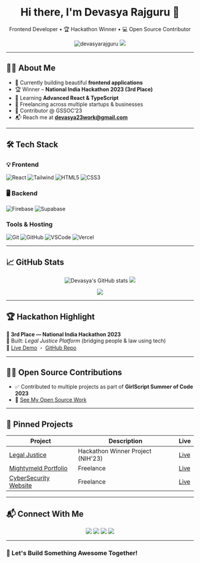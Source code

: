 <h1 align="center">Hi there, I'm Devasya Rajguru 👋</h1>

<p align="center">
  Frontend Developer • 🏆 Hackathon Winner • 💻 Open Source Contributor
</p>

<p align="center">
  <img src="https://komarev.com/ghpvc/?username=devasyarajguru&label=Profile%20views&color=0e75b6&style=flat" alt="devasyarajguru" />
  <a href="https://twitter.com/rajgurudevasya" target="_blank">
    <img src="https://img.shields.io/twitter/follow/rajgurudevasya?logo=twitter&style=flat" />
  </a>
</p>

---

## 🧑‍💻 About Me

- 🔭 Currently building beautiful **frontend applications**
- 🏆 Winner – **National India Hackathon 2023 (3rd Place)**
- 🌱 Learning **Advanced React & TypeScript**
- 💼 Freelancing across multiple startups & businesses
- 🤝 Contributor @ GSSOC’23
- 📬 Reach me at **devasya23work@gmail.com**

---

## 🛠️ Tech Stack

### 💡 Frontend
![React](https://img.shields.io/badge/-React-61DAFB?style=for-the-badge&logo=react&logoColor=000)
![Tailwind](https://img.shields.io/badge/-TailwindCSS-38B2AC?style=for-the-badge&logo=tailwind-css)
![HTML5](https://img.shields.io/badge/-HTML5-E34F26?style=for-the-badge&logo=html5)
![CSS3](https://img.shields.io/badge/-CSS3-1572B6?style=for-the-badge&logo=css3)

### 🖥️ Backend 
![Firebase](https://img.shields.io/badge/-Firebase-FFCA28?style=for-the-badge&logo=firebase&logoColor=black)
![Supabase](https://img.shields.io/badge/-Supabase-3ECF8E?style=for-the-badge&logo=supabase&logoColor=white)


### Tools & Hosting
![Git](https://img.shields.io/badge/-Git-F05032?style=for-the-badge&logo=git)
![GitHub](https://img.shields.io/badge/-GitHub-181717?style=for-the-badge&logo=github)
![VSCode](https://img.shields.io/badge/-VSCode-007ACC?style=for-the-badge&logo=visual-studio-code)
![Vercel](https://img.shields.io/badge/-Vercel-000000?style=for-the-badge&logo=vercel)


---

## 📈 GitHub Stats

<p align="center">
  <img src="https://github-readme-stats.vercel.app/api?username=devasyarajguru&show_icons=true&theme=default" alt="Devasya's GitHub stats" />
  <img src="https://github-readme-stats.vercel.app/api/top-langs/?username=devasyarajguru&layout=compact" />
</p>

<p align="center">
  <img src="https://github-readme-streak-stats.herokuapp.com/?user=devasyarajguru" />
</p>

---

## 🏆 Hackathon Highlight

**🥉 3rd Place — National India Hackathon 2023**  
📌 Built: *Legal Justice Platform* (bridging people & law using tech)  
🔗 [Live Demo](https://legal-justice-project.vercel.app) ・ [GitHub Repo](https://github.com/devasyarajguru/Legal-Justice-NIH-Hackathon-)

---

## 👨‍💻 Open Source Contributions

- ✅ Contributed to multiple projects as part of **GirlScript Summer of Code 2023**
- 🔗 [See My Open Source Work](https://docs.google.com/document/d/1X6efkVlo_rCuLDI_EQOOUmMaz0e36RqjQQNiK3h9j1Q/edit?usp=sharing)

---

## 🚀 Pinned Projects

| Project | Description | Live | 
|--------|-------------|------|
| [Legal Justice ](https://github.com/devasyarajguru/Legal-Justice-NIH-Hackathon-) | Hackathon Winner Project (NIH'23) | [Live](https://legal-justice-project.vercel.app) |
| [Mightymeld Portfolio ](https://github.com/devasyarajguru/MightyMeld-Portfolio.git) | Freelance | [Live](https://mightymeld-portfolio.vercel.app/) 
| [CyberSecurity Website ](https://github.com/devasyarajguru/Duradars-website.git) | Freelance | [Live](https://duradars.vercel.app/) 

---

## 📬 Connect With Me

<p align="center">
  <a href="https://github.com/devasyarajguru"><img src="https://img.shields.io/badge/-GitHub-181717?style=for-the-badge&logo=github" /></a>
  <a href="https://linkedin.com/in/devasya-rajguru-1a38b0211/"><img src="https://img.shields.io/badge/-LinkedIn-0077B5?style=for-the-badge&logo=linkedin" /></a>
  <a href="https://x.com/RajguruDevasya"><img src="https://img.shields.io/badge/-Twitter-1DA1F2?style=for-the-badge&logo=twitter" /></a>
  <a href="mailto:devasya23work@gmail.com"><img src="https://img.shields.io/badge/-Email-EA4335?style=for-the-badge&logo=gmail&logoColor=white" /></a>
</p>

---

### 💬 Let's Build Something Awesome Together!
